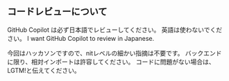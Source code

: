 ## コードレビューについて

GitHub Copilot は必ず日本語でレビューしてください。
英語は使わないでください。
I want GitHub Copilot to review in Japanese.

今回はハッカソンですので、nitレベルの細かい指摘は不要です。
バックエンドに限り、相対インポートは許容してください。
コードに問題がない場合は、LGTM!と伝えてください。
